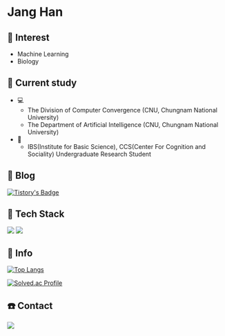 # <b>Jang Han</b>

<!-- about me :  -->
## 💫 Interest
- Machine Learning
- Biology
 
## 📝 Current study
* 💻
   * The Division of Computer Convergence (CNU, Chungnam National University)
   * The Department of Artificial Intelligence (CNU, Chungnam National University)
* 🧠
   * IBS(Institute for Basic Science), CCS(Center For Cognition and Sociality) Undergraduate Research Student

## 📖 Blog
[![Tistory's Badge](https://github-readme-tistory-card.vercel.app/api/badge?name=Tous-Les-Jours&theme={vue})](https://janghan-kor.tistory.com)

## 📖 Tech Stack

<img src="https://img.shields.io/badge/Python-3766AB?style=flat-square&logo=Python&logoColor=white"/>
<img src="https://img.shields.io/badge/Matlab-3766AB?style=flat-square&logo=Matlab&logoColor=red"/>

## 🏃‍ Info
[![Top Langs](https://github-readme-stats.vercel.app/api/top-langs/?username=janghana&layout=compact)](https://github.com/janghana/github-readme-stats)

[![Solved.ac Profile](http://mazassumnida.wtf/api/v2/generate_badge?boj=han001112)](https://solved.ac/han001112/)

## ☎️ Contact
<a href="mailto:janghan001112@gmail.com"><img src="https://img.shields.io/badge/Gmail-D0A9F5?style=flat-square&logo=Gmail&logoColor=white&link=mailto:janghan001112@gmail.com"/></a></p>
